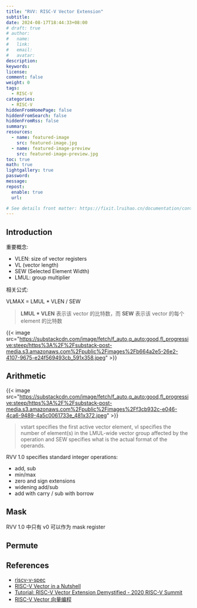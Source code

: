 ```yaml
---
title: "RVV: RISC-V Vector Extension"
subtitle:
date: 2024-08-17T18:44:33+08:00
# draft: true
# author:
#   name:
#   link:
#   email:
#   avatar:
description:
keywords:
license:
comment: false
weight: 0
tags:
  - RISC-V
categories:
  - RISC-V
hiddenFromHomePage: false
hiddenFromSearch: false
hiddenFromRss: false
summary:
resources:
  - name: featured-image
    src: featured-image.jpg
  - name: featured-image-preview
    src: featured-image-preview.jpg
toc: true
math: true
lightgallery: true
password:
message:
repost:
  enable: true
  url:

# See details front matter: https://fixit.lruihao.cn/documentation/content-management/introduction/#front-matter
---
```


<!--more-->

## Introduction

重要概念: 

- VLEN: size of vector registers
- VL (vector length)
- SEW (Selected Element Width)
- LMUL: group multiplier

相关公式:

VLMAX = LMUL * VLEN / SEW

> **LMUL * VLEN** 表示该 vector 的比特数，而 **SEW** 表示该 vector 的每个 element 的比特数

{{< image src="https://substackcdn.com/image/fetch/f_auto,q_auto:good,fl_progressive:steep/https%3A%2F%2Fsubstack-post-media.s3.amazonaws.com%2Fpublic%2Fimages%2Fb664a2e5-26e2-4107-9675-e24f569493cb_591x358.jpeg" >}}

## Arithmetic

{{< image src="https://substackcdn.com/image/fetch/f_auto,q_auto:good,fl_progressive:steep/https%3A%2F%2Fsubstack-post-media.s3.amazonaws.com%2Fpublic%2Fimages%2Ff3cb932c-e046-4ca6-9489-4a5c0061733e_481x372.jpeg" >}}

> vstart specifies the first active vector element, vl specifies the number of element(s) in the LMUL-wide vector group affected by the operation and SEW specifies what is the actual format of the operands.

RVV 1.0 specifies standard integer operations:

- add, sub
- min/max
- zero and sign extensions
- widening add/sub
- add with carry / sub with borrow

## Mask

RVV 1.0 中只有 v0 可以作为 mask register

## Permute

## References

- [riscv-v-spec](https://github.com/riscv/riscv-v-spec/tree/v1.0)
- [RISC-V Vector in a Nutshell](https://fprox.substack.com/p/risc-v-vector-in-a-nutshell)
- [Tutorial: RISC-V Vector Extension Demystified - 2020 RISC-V Summit](https://www.youtube.com/watch?v=oTaOd8qr53U)
- [RISC-V Vector 向量编程](https://www.bilibili.com/video/BV1VT411E7iQ/)

